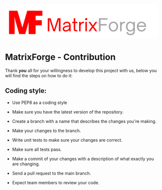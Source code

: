 ![Alt text](/branding/logo1.png "Optional title")

# MatrixForge - Contribution

Thank ***you*** all for your willingness to develop this project with us, below you will find the steps on how to do it:

## Coding style:
- Use PEP8 as a coding style



- Make sure you have the latest version of the repository.

- Create a branch with a name that describes the changes you're making.

- Make your changes to the branch.

- Write unit tests to make sure your changes are correct.

- Make sure all tests pass.

- Make a commit of your changes with a description of what exactly you are changing.

- Send a pull request to the main branch.

- Expect team members to review your code.
